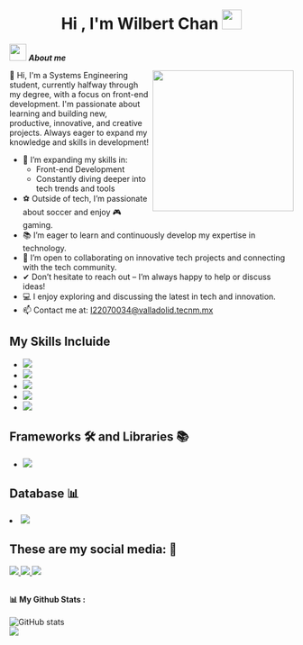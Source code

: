 <h1 align="center"><b>Hi , I'm Wilbert Chan </b><img src="https://media.giphy.com/media/hvRJCLFzcasrR4ia7z/giphy.gif" width="35"></h1>

<img src="https://github.com/7oSkaaa/7oSkaaa/blob/main/Images/about_me.gif?raw=true" width="30px">&nbsp;***About me***

<picture> <img align="right" src="https://media.giphy.com/media/SWoSkN6DxTszqIKEqv/giphy.gif" width = 250px></picture>

<p>👋 Hi, I'm a Systems Engineering student, currently halfway through my degree, with a focus on front-end development. I'm passionate about learning and building new, productive, innovative, and creative projects. Always eager to expand my knowledge and skills in development!</p>


<div>
  <ul>
  <li>🌿 I’m expanding my skills in:
    <ul>
      <li>Front-end Development</li>
      <li>Constantly diving deeper into tech trends and tools</li>
    </ul>
  </li>
  <li>⚽️ Outside of tech, I’m passionate about soccer and enjoy 🎮 gaming.</li>
  <li>📚 I’m eager to learn and continuously develop my expertise in technology.</li>
  <li>🤗 I’m open to collaborating on innovative tech projects and connecting with the tech community.</li>
  <li>✔ Don’t hesitate to reach out – I’m always happy to help or discuss ideas!</li>
  <li>💻 I enjoy exploring and discussing the latest in tech and innovation.</li>
  <li>📫 Contact me at: <a href="mailto:I22070034@valladolid.tecnm.mx">I22070034@valladolid.tecnm.mx</a></li>
</ul>
</div>

<div>
  <h2>My Skills Incluide</h2>
  <ul>
    <li>  <img src="https://img.shields.io/badge/JavaScript-F7DF1E?style=for-the-badge&logo=javascript&logoColor=black">
</li>
    <li>
        <img src="https://img.shields.io/badge/CSS3-1572B6?style=for-the-badge&logo=css3&logoColor=white">
    </li>
    <li>
        <img src="https://img.shields.io/badge/HTML5-E34F26?style=for-the-badge&logo=html5&logoColor=white">
    </li>
    <li>  <img src="https://img.shields.io/badge/python-3670A0?style=for-the-badge&logo=python&logoColor=ffdd54">
    </li>
    <li>
        <img src="https://img.shields.io/badge/Java-ED8B00?style=for-the-badge&logo=java&logoColor=white">
    </li>
  </ul>
</div>
<div>
  <h2>Frameworks 🛠️ and Libraries 📚</h2>
  <ul>
    <li>
      <img src="https://img.shields.io/badge/bootstrap-%238511FA.svg?style=for-the-badge&logo=bootstrap&logoColor=white">
    </li>
  </ul>
</div>

<div>
  <lu>
    <h2>Database 📊</h2>
    <li>
      <img src="https://img.shields.io/badge/mysql-4479A1.svg?style=for-the-badge&logo=mysql&logoColor=white">
    </li>
  </lu>
</div>

<div>
  <h2>These are my social media: 📱</h2>
  <span>
    <a href= "https://www.linkedin.com/in/wilbert-oliver-chan-uc-028229314/ ">
    <img src="https://img.shields.io/badge/linkedin-%230077B5.svg?style=for-the-badge&logo=linkedin&logoColor=white">
</a>

  <a href= "l22070034@valladolid.tecnm.mx ">
    <img src="https://img.shields.io/badge/Gmail-D14836?style=for-the-badge&logo=gmail&logoColor=white">
</a>

 <a href= "https://www.facebook.com/wilbert.chan.33821">
    <img src="https://img.shields.io/badge/Facebook-%231877F2.svg?style=for-the-badge&logo=Facebook&logoColor=white">
</a>


  </span>
</div>
<br>

<strong>📊 My Github Stats :</strong><br><br>
![GitHub stats](https://github-readme-stats.vercel.app/api?username=Kathryn-Jie&show_icons=true&count_private=true&include_all_commits=true&theme=radical)<br>
<img align="center" src="https://github-readme-streak-stats.herokuapp.com/?user=Kathryn-Jie&theme=radical&hide_border=true"/><br><br>


